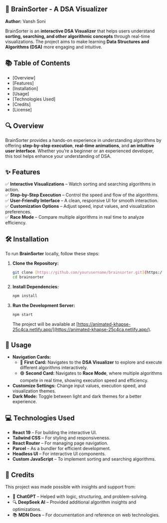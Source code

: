 ## 📌 BrainSorter - A DSA Visualizer  

**Author:** Vansh Soni  

BrainSorter is an **interactive DSA Visualizer** that helps users understand **sorting, searching, and other algorithmic concepts** through real-time visualizations. The project aims to make learning **Data Structures and Algorithms (DSA)** more engaging and intuitive.  

## 📚 Table of Contents  

- [Overview]  
- [Features]  
- [Installation]  
- [Usage]  
- [Technologies Used]  
- [Credits]  
- [License] 

## 🔍 Overview  

BrainSorter provides a hands-on experience in understanding algorithms by offering **step-by-step execution**, **real-time animations**, and **an intuitive user interface**. Whether you’re a beginner or an experienced developer, this tool helps enhance your understanding of DSA.  

## ✨ Features  

✅ **Interactive Visualizations** – Watch sorting and searching algorithms in action.  
✅ **Step-by-Step Execution** – Control the speed and flow of the algorithms.  
✅ **User-Friendly Interface** – A clean, responsive UI for smooth interaction.  
✅ **Customization Options** – Adjust speed, input values, and visualization preferences.  
✅ **Race Mode** – Compare multiple algorithms in real time to analyze efficiency.  

## 🛠 Installation  

To run **BrainSorter** locally, follow these steps:  

1. **Clone the Repository:**  
   ```bash
   git clone [https://github.com/yourusername/brainsorter.git](https://github.com/1508vansh/BrainSort---A-DSA-Visualizer.git)
   cd brainsorter
   ```  

2. **Install Dependencies:**  
   ```bash
   npm install
   ```  

3. **Run the Development Server:**  
   ```bash
   npm start
   ```  
   The project will be available at [https://animated-khapse-25c4ca.netlify.app/](https://animated-khapse-25c4ca.netlify.app/).  

## 🚀 Usage  

- **Navigation Cards:**  
  - 🌟 **First Card:** Navigates to the **DSA Visualizer** to explore and execute different algorithms interactively.  
  - 🟢 **Second Card:** Navigates to **Race Mode**, where multiple algorithms compete in real time, showing execution speed and efficiency.  
- **Customize Settings:** Change input values, execution speed, and visualization themes.  
- **Dark Mode:** Toggle between light and dark themes for a better experience.  

## 💻 Technologies Used  

- **React 19** – For building the interactive UI.  
- **Tailwind CSS** – For styling and responsiveness.  
- **React Router** – For managing page navigation.  
- **Parcel** – As a bundler for efficient development.  
- **Headless UI** – For interactive UI components.  
- **Custom JavaScript** – To implement sorting and searching algorithms.  

## 🤝 Credits  

This project was made possible with insights and support from:  

- 🤖 **ChatGPT** – Helped with logic, structuring, and problem-solving.  
- 🔍 **DeepSeek AI** – Provided additional algorithm insights and optimizations.  
- 📚 **MDN Docs** – For documentation and reference on web technologies.  
